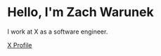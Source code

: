 # Hello, I'm Zach Warunek

I work at X as a software engineer. 

[X Profile](https://x.com/ZachWarunek)
